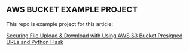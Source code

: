 ## AWS BUCKET EXAMPLE PROJECT

This repo is example project for this article:

[Securing File Upload & Download with Using AWS S3 Bucket Presigned URLs and Python Flask](https://medium.com/@serhattsnmz/securing-file-upload-download-with-using-aws-s3-bucket-presigned-urls-and-python-flask-a5c372436f6)